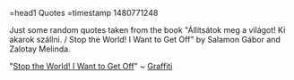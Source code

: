 =head1 Quotes
=timestamp 1480771248



Just some random quotes taken from the book 
"Állítsátok meg a világot! Ki akarok szállni. / Stop the World! I Want to Get Off" by
Salamon Gábor and Zalotay Melinda.




"<a href="https://en.wikipedia.org/wiki/Stop_the_World_%E2%80%93_I_Want_to_Get_Off">Stop the World! I Want to Get Off</a>" ~ <a href="https://en.wikipedia.org/wiki/Graffiti">Graffiti</a>

<!--
"A Canadian is somebody who knows how to make love in canoe" ~ <a href="https://en.wikipedia.org/wiki/Pierre_Berton">Pierre Berton, Canadian writer</a>

"I must follow them; I am their leader. ~ <a href="https://en.wikipedia.org/wiki/Bonar_Law">Andrew Bonar Law, British politican</a>
-->
